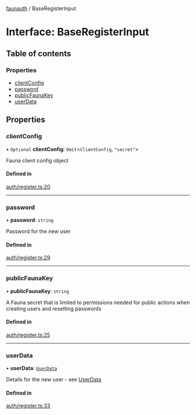 [faunauth](../index.md) / BaseRegisterInput

# Interface: BaseRegisterInput

## Table of contents

### Properties

- [clientConfig](BaseRegisterInput.md#clientconfig)
- [password](BaseRegisterInput.md#password)
- [publicFaunaKey](BaseRegisterInput.md#publicfaunakey)
- [userData](BaseRegisterInput.md#userdata)

## Properties

### clientConfig

• `Optional` **clientConfig**: `Omit`<`ClientConfig`, ``"secret"``\>

Fauna client config object

#### Defined in

[auth/register.ts:20](https://github.com/alexnitta/faunauth/blob/d7db393/src/auth/register.ts#L20)

___

### password

• **password**: `string`

Password for the new user

#### Defined in

[auth/register.ts:29](https://github.com/alexnitta/faunauth/blob/d7db393/src/auth/register.ts#L29)

___

### publicFaunaKey

• **publicFaunaKey**: `string`

A Fauna secret that is limited to permissions needed for public actions when creating users
and resetting passwords

#### Defined in

[auth/register.ts:25](https://github.com/alexnitta/faunauth/blob/d7db393/src/auth/register.ts#L25)

___

### userData

• **userData**: [`UserData`](UserData.md)

Details for the new user - see [UserData](UserData.md)

#### Defined in

[auth/register.ts:33](https://github.com/alexnitta/faunauth/blob/d7db393/src/auth/register.ts#L33)
